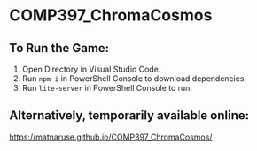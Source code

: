 # COMP397_ChromaCosmos

## To Run the Game:
1. Open Directory in Visual Studio Code.
1. Run `npm i` in PowerShell Console to download dependencies.
1. Run `lite-server` in PowerShell Console to run. 

## Alternatively, temporarily available online:
https://matnaruse.github.io/COMP397_ChromaCosmos/
